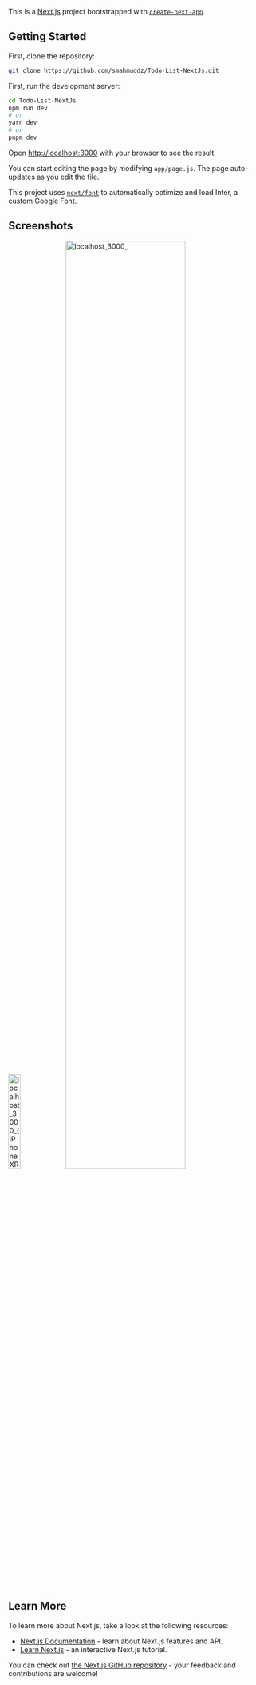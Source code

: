 This is a [Next.js](https://nextjs.org/) project bootstrapped with [`create-next-app`](https://github.com/vercel/next.js/tree/canary/packages/create-next-app).

## Getting Started

First, clone the repository:
```bash
git clone https://github.com/smahmuddz/Todo-List-NextJs.git
```
First, run the development server:

```bash
cd Todo-List-NextJs
npm run dev
# or
yarn dev
# or
pnpm dev
```

Open [http://localhost:3000](http://localhost:3000) with your browser to see the result.

You can start editing the page by modifying `app/page.js`. The page auto-updates as you edit the file.

This project uses [`next/font`](https://nextjs.org/docs/basic-features/font-optimization) to automatically optimize and load Inter, a custom Google Font.

## Screenshots 
<img src="https://github.com/smahmuddz/Todo-List-NextJs/assets/85384973/435c5568-1758-4c35-b6e4-f1cdef9e62db" alt="localhost_3000_(iPhone XR)" width="22%">
<img src="https://github.com/smahmuddz/Todo-List-NextJs/assets/85384973/b7574209-63a4-40b3-ba0a-8a1de94a45d2" alt="localhost_3000_" width="69%">



## Learn More

To learn more about Next.js, take a look at the following resources:

- [Next.js Documentation](https://nextjs.org/docs) - learn about Next.js features and API.
- [Learn Next.js](https://nextjs.org/learn) - an interactive Next.js tutorial.

You can check out [the Next.js GitHub repository](https://github.com/vercel/next.js/) - your feedback and contributions are welcome!


